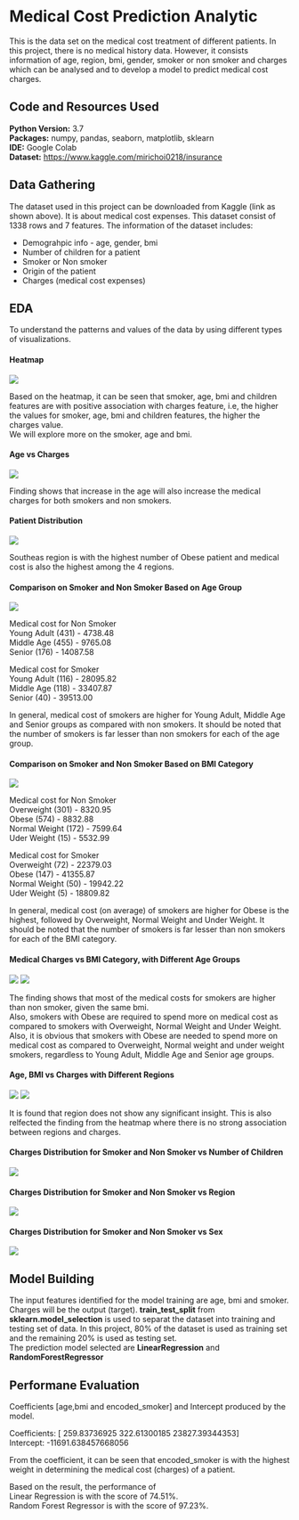 # Medical Cost Prediction Analytic

This is the data set on the medical cost treatment of different patients. In this project, there is no medical history data. However, it consists information of age, region, bmi, gender, smoker or non smoker and charges which can be analysed and to develop a model to predict medical cost charges. 

## Code and Resources Used

**Python Version:** 3.7 <br>
**Packages:** numpy, pandas, seaborn, matplotlib, sklearn <br>
**IDE:** Google Colab <br> 
**Dataset:** https://www.kaggle.com/mirichoi0218/insurance

## Data Gathering

The dataset used in this project can be downloaded from Kaggle (link as shown above). It is about medical cost expenses. This dataset consist of 1338 rows and 7 features. The information of the dataset includes: <br>
* Demograhpic info - age, gender, bmi
* Number of children for a patient
* Smoker or Non smoker
* Origin of the patient
* Charges (medical cost expenses)

## EDA

To understand the patterns and values of the data by using different types of visualizations. <br>

#### Heatmap
![](/images/1.ICP_heatmap.png)

Based on the heatmap, it can be seen that smoker, age, bmi and children features are with positive association with charges feature, i.e, the higher the values for smoker, age, bmi and children features, the higher the charges value. <br> We will explore more on the smoker, age and bmi.

#### Age vs Charges
![](/images/2.ICP_age_vs_charges.png)

Finding shows that increase in the age will also increase the medical charges for both smokers and non smokers. 

#### Patient Distribution
![](/images/3.ICP_patient_count_region.png)

Southeas region is with the highest number of Obese patient and medical cost is also the highest among the 4 regions. 

#### Comparison on Smoker and Non Smoker Based on Age Group
![](/images/4.ICP_patient_age_cost.png)

Medical cost for Non Smoker <br>
Young Adult (431) - 4738.48 <br>
Middle Age (455) - 9765.08 <br>
Senior (176) - 14087.58 <br>

Medical cost for Smoker <br>
Young Adult (116) - 28095.82 <br>
Middle Age (118) - 33407.87 <br>
Senior (40) - 39513.00 <br>

In general, medical cost of smokers are higher for Young Adult, Middle Age and Senior groups as compared with non smokers. It should be noted that the number of smokers is far lesser than non smokers for each of the age group.

#### Comparison on Smoker and Non Smoker Based on BMI Category
![](/images/5.ICP_patient_bmi_cost.png)

Medical cost for Non Smoker <br>
Overweight (301) - 8320.95 <br>
Obese (574) - 8832.88 <br>
Normal Weight (172) - 7599.64 <br>
Uder Weight (15) - 5532.99 <br>

Medical cost for Smoker <br>
Overweight (72) - 22379.03 <br>
Obese (147) - 41355.87 <br>
Normal Weight (50) - 19942.22 <br>
Uder Weight (5) - 18809.82 <br>

In general, medical cost (on average) of smokers are higher for Obese is the highest, followed by Overweight, Normal Weight and Under Weight. It should be noted that the number of smokers is far lesser than non smokers for each of the BMI category.

#### Medical Charges vs BMI Category, with Different Age Groups
![](/images/6.ICP_patient_bmiCat_cost.png)
![](/images/7.ICP_patient_ageCat_cost.png)

The finding shows that most of the medical costs for smokers are higher than non smoker, given the same bmi. <br> Also, smokers with Obese are required to spend more on medical cost as compared to smokers with Overweight, Normal Weight and Under Weight. <br>
Also, it is obvious that smokers with Obese are needed to spend more on medical cost as compared to Overweight, Normal weight and under weight smokers, regardless to Young Adult, Middle Age and Senior age groups.

#### Age, BMI vs Charges with Different Regions
![](/images/8.ICP_age_vs_charges.png)
![](/images/9.ICP_bmi_vs_charges.png)

It is found that region does not show any significant insight. This is also relfected the finding from the heatmap where there is no strong association between regions and charges.

#### Charges Distribution for Smoker and Non Smoker vs Number of Children
![](/images/10.ICP_child_vs_charges.png)

#### Charges Distribution for Smoker and Non Smoker vs Region
![](/images/11.ICP_region_vs_charges.png)

#### Charges Distribution for Smoker and Non Smoker vs Sex
![](/images/12.ICP_sex_vs_charges.png)

## Model Building

The input features identified for the model training are age, bmi and smoker. Charges will be the output (target).
**train_test_split** from **sklearn.model_selection** is used to separat the dataset into training and testing set of data. In this project, 80% of the dataset is used as training set and the remaining 20% is used as testing set. <br>
The prediction model selected are **LinearRegression** and **RandomForestRegressor**

## Performane Evaluation

Coefficients [age,bmi and encoded_smoker] and Intercept produced by the model. <br>

Coefficients: [  259.83736925   322.61300185 23827.39344353]<br>
Intercept: -11691.638457668056 <br>

From the coefficient, it can be seen that encoded_smoker is with the highest weight in determining the medical cost (charges) of a patient. <br> 

Based on the result, the performance of <br> 
Linear Regression is with the score of 74.51%. <br>
Random Forest Regressor is with the score of 97.23%.

